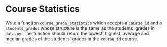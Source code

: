 # Course Statistics

Write a function `course_grade_statistics` which accepts a `course_id` and a `students_grades` whose structure is the same as the students_grades in `data.py`. The function should return the lowest, highest, average and median grades of the students' grades in the `course_id` course.